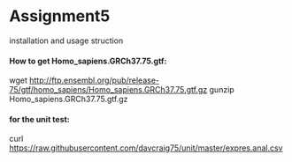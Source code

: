 # Assignment5
installation and usage struction

#### How to get Homo_sapiens.GRCh37.75.gtf:
wget http://ftp.ensembl.org/pub/release-75/gtf/homo_sapiens/Homo_sapiens.GRCh37.75.gtf.gz
gunzip Homo_sapiens.GRCh37.75.gtf.gz
#### for the unit test:
curl https://raw.githubusercontent.com/davcraig75/unit/master/expres.anal.csv
